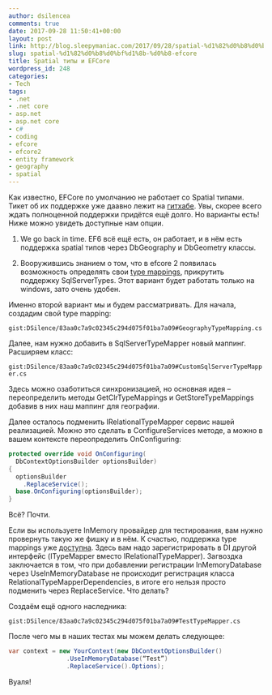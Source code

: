 ```yaml
---
author: dsilencea
comments: true
date: 2017-09-28 11:50:41+00:00
layout: post
link: http://blog.sleepymaniac.com/2017/09/28/spatial-%d1%82%d0%b8%d0%bf%d1%8b-%d0%b8-efcore/
slug: spatial-%d1%82%d0%b8%d0%bf%d1%8b-%d0%b8-efcore
title: Spatial типы и EFCore
wordpress_id: 248
categories:
- Tech
tags:
- .net
- .net core
- asp.net
- asp.net core
- c#
- coding
- efcore
- efcore2
- entity framework
- geography
- spatial
---
```


Как известно, EFCore по умолчанию не работает со Spatial типами. Тикет об их поддержке уже даавно лежит на [гитхабе](https://github.com/aspnet/EntityFrameworkCore/issues/1100). Увы, скорее всего ждать полноценной поддержки придётся ещё долго. Но варианты есть! Ниже можно увидеть доступные нам опции. <!-- more -->



	
  1. We go back in time. EF6 всё ещё есть, он работает, и в нём есть поддержка spatial типов через DbGeography и DbGeometry классы.

	
  2. Вооружившись знанием о том, что в efcore 2 появилась возможность определять свои [type mappings](https://github.com/aspnet/EntityFrameworkCore/issues/7434), прикрутить поддержку SqlServerTypes. Этот вариант будет работать только на windows, зато очень удобен.


Именно второй вариант мы и будем рассматривать. Для начала, создадим свой type mapping:

`gist:DSilence/83aa0c7a9c02345c294d075f01ba7a09#GeographyTypeMapping.cs`

Далее, нам нужно добавить в SqlServerTypeMapper новый маппинг. Расширяем класс:

`gist:DSilence/83aa0c7a9c02345c294d075f01ba7a09#CustomSqlServerTypeMapper.cs`

Здесь можно озаботиться синхронизацией, но основная идея – переопределить методы GetClrTypeMappings и GetStoreTypeMappings добавив в них наш маппинг для географии.

Далее осталось подменить IRelationalTypeMapper сервис нашей реализацией. Можно это сделать в ConfigureServices методе, а можно в вашем контексте переопределить OnConfiguring:

```csharp 
protected override void OnConfiguring(
  DbContextOptionsBuilder optionsBuilder)
{
  optionsBuilder
    .ReplaceService();
  base.OnConfiguring(optionsBuilder);
}
```

Всё? Почти.

Если вы используете InMemory провайдер для тестирования, вам нужно провернуть такую же фишку и в нём. К счастью, поддержка type mappings уже [доступна](https://github.com/aspnet/EntityFrameworkCore/issues/8010). Здесь вам надо зарегистрировать в DI другой интерфейс (ITypeMapper вместо IRelationalTypeMapper). Загвоздка заключается в том, что при добавлении регистрации InMemoryDatabase через UseInMemoryDatabase не происходит регистрация класса RelationalTypeMapperDependencies, в итоге его нельзя просто подменить через ReplaceService. Что делать?

Создаём ещё одного наследника:

`gist:DSilence/83aa0c7a9c02345c294d075f01ba7a09#TestTypeMapper.cs`

После чего мы в наших тестах мы можем делать следующее:

```csharp
var context = new YourContext(new DbContextOptionsBuilder()
                .UseInMemoryDatabase(“Test”)
                .ReplaceService().Options);
```

Вуаля!
